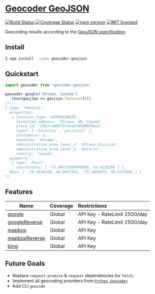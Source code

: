 # [Geocoder GeoJSON](https://www.npmjs.com/package/geocoder-geojson)

[![Build Status](https://travis-ci.org/DenisCarriere/geocoder-geojson.svg?branch=master)](https://travis-ci.org/DenisCarriere/geocoder-geojson)
[![Coverage Status](https://coveralls.io/repos/github/DenisCarriere/geocoder-geojson/badge.svg?branch=master)](https://coveralls.io/github/DenisCarriere/geocoder-geojson?branch=master)
[![npm version](https://badge.fury.io/js/geocoder-geojson.svg)](https://badge.fury.io/js/geocoder-geojson)
[![MIT licensed](https://img.shields.io/badge/license-MIT-blue.svg)](https://raw.githubusercontent.com/DenisCarriere/geocoder-geojson/master/LICENSE)

Geocoding results according to the [GeoJSON specification](http://geojson.org/geojson-spec.html).

## Install

```bash
$ npm install --save geocoder-geojson
```

## Quickstart

```javascript
import geocoder from 'geocoder-geojson'

geocoder.google('Ottawa, Canada')
  .then(geojson => geojson.features[0])
/*
{ type: 'Feature',
  properties:
   { location_type: 'APPROXIMATE',
     formatted_address: 'Ottawa, ON, Canada',
     place_id: 'ChIJrxNRX7IFzkwR7RXdMeFRaoo',
     types: [ 'locality', 'political' ],
     confidence: 1,
     locality: 'Ottawa',
     administrative_area_level_2: 'Ottawa Division',
     administrative_area_level_1: 'Ontario',
     country: 'Canada',
  geometry:
   { type: 'Point',
     coordinates: [ -75.69719309999999, 45.4215296 ] },
  bbox: [ -76.3539158, 44.9627331, -75.2465979, 45.5375801 ] }
*/
```

## Features

| Name                              | Coverage    | Restrictions                 |
|-----------------------------------|:------------|:-----------------------------|
| [google](#google)                 | Global      | API Key - RateLimit 2500/day
| [googleReverse](#googlereverse)   | Global      | API Key - RateLimit 2500/day
| [mapbox](#mapbox)                 | Global      | API Key
| [mapboxReverse](#mapboxreverse)   | Global      | API Key
| [bing](#bing)                     | Global      | API Key

## Future Goals

- Replace `request-promise` & `request` dependencies for `fetch`.
- Implement all geocoding providers from [`Python Geocoder`](https://github.com/DenisCarriere/geocoder)
- Add CLI `geocode`
